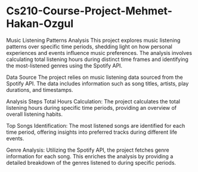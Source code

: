 # Cs210-Course-Project-Mehmet-Hakan-Ozgul

Music Listening Patterns Analysis
This project explores music listening patterns over specific time periods, shedding light on how personal experiences and events influence music preferences. The analysis involves calculating total listening hours during distinct time frames and identifying the most-listened genres using the Spotify API.

Data Source
The project relies on music listening data sourced from the Spotify API. The data includes information such as song titles, artists, play durations, and timestamps.

Analysis Steps
Total Hours Calculation: The project calculates the total listening hours during specific time periods, providing an overview of overall listening habits.

Top Songs Identification: The most listened songs are identified for each time period, offering insights into preferred tracks during different life events.

Genre Analysis: Utilizing the Spotify API, the project fetches genre information for each song. This enriches the analysis by providing a detailed breakdown of the genres listened to during specific periods.
